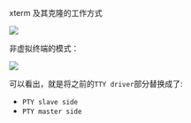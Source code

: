 xterm 及其克隆的工作方式

![](http://oss-file-cache.oss-cn-shanghai.aliyuncs.com/1648011265_image.png)

非虚拟终端的模式：

![](http://oss-file-cache.oss-cn-shanghai.aliyuncs.com/1648011383_image.png)

可以看出，就是将之前的`TTY driver`部分替换成了:

- `PTY slave side`
- `PTY master side`